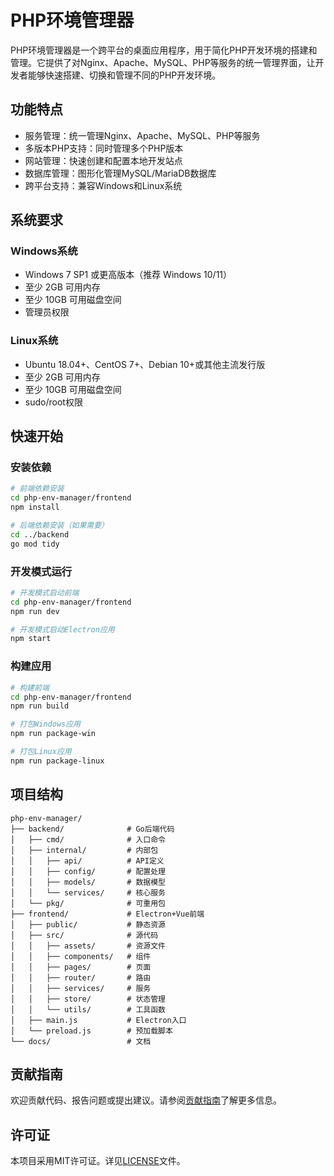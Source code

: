 # PHP环境管理器

PHP环境管理器是一个跨平台的桌面应用程序，用于简化PHP开发环境的搭建和管理。它提供了对Nginx、Apache、MySQL、PHP等服务的统一管理界面，让开发者能够快速搭建、切换和管理不同的PHP开发环境。

## 功能特点

- 服务管理：统一管理Nginx、Apache、MySQL、PHP等服务
- 多版本PHP支持：同时管理多个PHP版本
- 网站管理：快速创建和配置本地开发站点
- 数据库管理：图形化管理MySQL/MariaDB数据库
- 跨平台支持：兼容Windows和Linux系统

## 系统要求

### Windows系统
- Windows 7 SP1 或更高版本（推荐 Windows 10/11）
- 至少 2GB 可用内存
- 至少 10GB 可用磁盘空间
- 管理员权限

### Linux系统
- Ubuntu 18.04+、CentOS 7+、Debian 10+或其他主流发行版
- 至少 2GB 可用内存
- 至少 10GB 可用磁盘空间
- sudo/root权限

## 快速开始

### 安装依赖

```bash
# 前端依赖安装
cd php-env-manager/frontend
npm install

# 后端依赖安装（如果需要）
cd ../backend
go mod tidy
```

### 开发模式运行

```bash
# 开发模式启动前端
cd php-env-manager/frontend
npm run dev

# 开发模式启动Electron应用
npm start
```

### 构建应用

```bash
# 构建前端
cd php-env-manager/frontend
npm run build

# 打包Windows应用
npm run package-win

# 打包Linux应用
npm run package-linux
```

## 项目结构

```
php-env-manager/
├── backend/              # Go后端代码
│   ├── cmd/              # 入口命令
│   ├── internal/         # 内部包
│   │   ├── api/          # API定义
│   │   ├── config/       # 配置处理
│   │   ├── models/       # 数据模型
│   │   └── services/     # 核心服务
│   └── pkg/              # 可重用包
├── frontend/             # Electron+Vue前端
│   ├── public/           # 静态资源
│   ├── src/              # 源代码
│   │   ├── assets/       # 资源文件
│   │   ├── components/   # 组件
│   │   ├── pages/        # 页面
│   │   ├── router/       # 路由
│   │   ├── services/     # 服务
│   │   ├── store/        # 状态管理
│   │   └── utils/        # 工具函数
│   ├── main.js           # Electron入口
│   └── preload.js        # 预加载脚本
└── docs/                 # 文档
```

## 贡献指南

欢迎贡献代码、报告问题或提出建议。请参阅[贡献指南](./CONTRIBUTING.md)了解更多信息。

## 许可证

本项目采用MIT许可证。详见[LICENSE](./LICENSE)文件。 